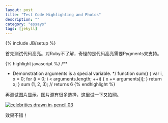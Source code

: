 ```yaml
---
layout: post
title: "Test Code Highlighting and Photos"
description: ""
category: "essays"
tags: [jekyll]
---
```

{% include JB/setup %}

首先测试代码高亮。对Ruby不了解，奇怪的是代码高亮需要Pygments来支持。

{% highlight javascript %}
/**
  * Demonstration arguments is a special variable.
  */
function sum() {
  var i, x = 0;
  for (i = 0; i < arguments.length; ++i) {
    x += arguments[i];
  }
  return x;
}
sum (1, 2, 3); // returns 6
{% endhighlight %}

再测试图片显示。图片源有很多选择，这里试一下又拍网。

[![celebrities drawn in-pencil 03](http://pic.yupoo.com/seanlv/CJMvdKK2/small.jpg)](http://www.yupoo.com/photos/seanlv/88085316/)

效果不错！